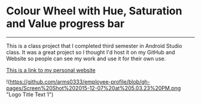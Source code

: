 # Colour Wheel with Hue, Saturation and Value progress bar
___

This is a class project that I completed third semester in Android Studio class. 
It was a great project so I thought I'd host it on my GitHub and Website so people
can see my work and use it for their own use.

[This is a link to my personal website](https://www.google.com)


!(https://github.com/arms0333/employee-profile/blob/gh-pages/Screen%20Shot%202015-12-07%20at%205.03.23%20PM.png "Logo Title Text 1")
